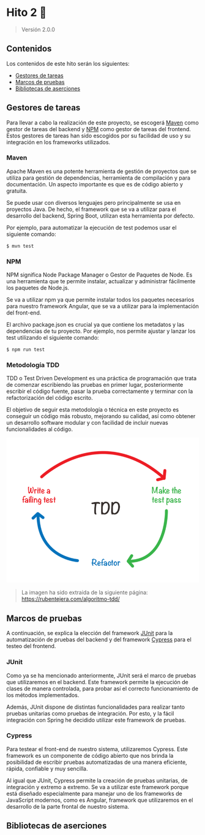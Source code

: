 # Hito 2 :pushpin:
> Versión 2.0.0

## Contenidos
Los contenidos de este hito serán los siguientes:
- [Gestores de tareas](#gestores-de-tareas)
- [Marcos de pruebas](#marcos-de-pruebas)
- [Bibliotecas de aserciones](#bibliotecas-de-aserciones)

## Gestores de tareas
Para llevar a cabo la realización de este proyecto, se escogerá [Maven](https://maven.apache.org/) como gestor de tareas del backend y [NPM](https://www.npmjs.com/) como gestor de tareas del frontend. Estos gestores de tareas han sido escogidos por su facilidad de uso y su integración en los frameworks utilizados.

### Maven
Apache Maven es una potente herramienta de gestión de proyectos que se utiliza para gestión de dependencias, herramienta de compilación y para documentación. Un aspecto importante es que es de código abierto y gratuita.

Se puede usar con diversos lenguajes pero principalmente se usa en proyectos Java. De hecho, el framework que se va a utilizar para el desarrollo del backend, Spring Boot, utilizan esta herramienta por defecto.

Por ejemplo, para automatizar la ejecución de test podemos usar el siguiente comando:
```
$ mvn test
```

### NPM
NPM significa Node Package Manager o Gestor de Paquetes de Node. Es una herramienta que te permite instalar, actualizar y administrar fácilmente los paquetes de Node.js.

Se va a utilizar npm ya que permite instalar todos los paquetes necesarios para nuestro framework Angular, que se va a utilizar para la implementación del front-end.

El archivo package.json es crucial ya que contiene los metadatos y las dependencias de tu proyecto. Por ejemplo, nos permite ajustar y lanzar los test utilizando el siguiente comando:
```
$ npm run test
```

### Metodología TDD
TDD o Test Driven Development es una práctica de programación que trata de comenzar escribiendo las pruebas en primer lugar, posteriormente escribir el código fuente, pasar la prueba correctamente y terminar con la refactorización del código escrito.

El objetivo de seguir esta metodología o técnica en este proyecto es conseguir un código más robusto, mejorando su calidad, así como obtener un desarrollo software modular y con facilidad de incluir nuevas funcionalidades al código.

![TDD](../imgs/tdd.png)
> La imagen ha sido extraida de la siguiente página: https://rubentejera.com/algoritmo-tdd/


## Marcos de pruebas
A continuación, se explica la elección del framework [JUnit](https://junit.org/junit5/) para la automatización de pruebas del backend y del framework [Cypress](https://www.cypress.io/) para el testeo del frontend.

### JUnit
Como ya se ha mencionado anteriormente, JUnit será el marco de pruebas que utilizaremos en el backend. Este framework permite la ejecución de clases de manera controlada, para probar así el correcto funcionamiento de los métodos implementados.

Además, JUnit dispone de distintas funcionalidades para realizar tanto pruebas unitarias como pruebas de integración. Por esto, y la fácil integración con Spring he decidido utilizar este framework de pruebas.

### Cypress
Para testear el front-end de nuestro sistema, utilizaremos Cypress. Este framework es un componente de código abierto que nos brinda la posibilidad de escribir pruebas automatizadas de una manera eficiente, rápida, confiable y muy sencilla.

Al igual que JUnit, Cypress permite la creación de pruebas unitarias, de integración y extremo a extremo. Se va a utilizar este framework porque está diseñado especialmente para manejar uno de los frameworks de JavaScript modernos, como es Angular, framework que utilizaremos en el desarrollo de la parte frontal de nuestro sistema.

## Bibliotecas de aserciones


